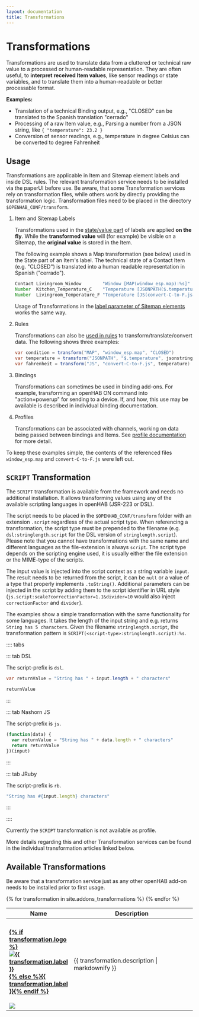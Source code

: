 ```yaml
---
layout: documentation
title: Transformations
---
```


# Transformations

Transformations are used to translate data from a cluttered or technical raw value to a processed or human-readable representation.
They are often useful, to **interpret received Item values**, like sensor readings or state variables, and to translate them into a human-readable or better processable format.

**Examples:**

- Translation of a technical Binding output, e.g., "CLOSED" can be translated to the Spanish translation "cerrado"
- Processing of a raw Item value, e.g., Parsing a number from a JSON string, like `{ "temperature": 23.2 }`
- Conversion of sensor readings, e.g., temperature in degree Celsius can be converted to degree Fahrenheit

## Usage

Transformations are applicable in Item and Sitemap element labels and inside DSL rules.
The relevant transformation service needs to be installed via the paperUI before use.
Be aware, that some Transformation services rely on transformation files, while others work by directly providing the transformation logic.
Transformation files need to be placed in the directory `$OPENHAB_CONF/transform`.

1. Item and Sitemap Labels

     Transformations used in the [state/value part]({{base}}/configuration/items.html#state-transformations) of labels are applied **on the fly**.
     While the **transformed value** will (for example) be visible on a Sitemap, the **original value** is stored in the Item.

    The following example shows a Map transformation (see below) used in the State part of an Item's label.
    The technical state of a Contact Item (e.g. "CLOSED") is translated into a human readable representation in Spanish ("cerrado").

    ```java
    Contact Livingroom_Window        "Window [MAP(window_esp.map):%s]"               {/*Some Binding*/}
    Number  Kitchen_Temperature_C    "Temperature [JSONPATH($.temperature):%s °C]" {/*Some Binding*/}
    Number  Livingroom_Temperature_F "Temperature [JS(convert-C-to-F.js):%s °F]"   {/*Some Binding*/}

    ```

    Usage of Transformations in the [label parameter of Sitemap elements]({{base}}/ui/sitemaps.html#element-type-text) works the same way.

1. Rules

    Transformations can also be [used in rules]({{base}}/configuration/rules-dsl.html#transformations) to transform/translate/convert data.
    The following shows three examples:

    ```java
    var condition = transform("MAP", "window_esp.map", "CLOSED")
    var temperature = transform("JSONPATH", "$.temperature", jsonstring)
    var fahrenheit = transform("JS", "convert-C-to-F.js", temperature)
    ```

1. Bindings

    Transformations can sometimes be used in binding add-ons.  For example, transforming an openHAB ON command into "action=powerup" for sending to a device.
    If, and how, this use may be available is described in individual binding documentation.

1. Profiles

    Transformations can be associated with channels, working on data being passed between bindings and Items. See [profile documentation]({{base}}/configuration/items.html#profiles) for more detail.

To keep these examples simple, the contents of the referenced files `window_esp.map` and `convert-C-to-F.js` were left out.

## `SCRIPT` Transformation

The `SCRIPT` transformation is available from the framework and needs no additional installation.
It allows transforming values using any of the available scripting languages in openHAB (JSR-223 or DSL).

The script needs to be placed in the `$OPENHAB_CONF/transform` folder with an extension `.script` regardless of the actual script type.
When referencing a transformation, the script type must be prepended to the filename (e.g. `dsl:stringlength.script` for the DSL version of `stringlength.script`).
Please note that you cannot have transformations with the same name and different languages as the file-extension is always `script`.
The script type depends on the scripting engine used, it is usually either the file extension or the MIME-type of the scripts.

The input value is injected into the script context as a string variable `input`.
The result needs to be returned from the script, it can be `null` or a value of a type that properly implements `.toString()`.
Additional parameters can be injected in the script by adding them to the script identifier in URL style (`js.script:scale?correctionFactor=1.1&divider=10` would also inject `correctionFactor` and `divider`).

The examples show a simple transformation with the same functionality for some languages.
It takes the length of the input string and e.g. returns `String has 5 characters`.
Given the filename `stringlength.script`, the transformation pattern is `SCRIPT(<script-type>:stringlength.script):%s`.

:::: tabs

::: tab DSL

The script-prefix is `dsl`.

```java
var returnValue = "String has " + input.length + " characters"

returnValue
```

:::

::: tab Nashorn JS

The script-prefix is `js`.

```javascript
(function(data) {
  var returnValue = "String has " + data.length + " characters"
  return returnValue
})(input)
```

:::

::: tab JRuby

The script-prefix is `rb`.

```ruby
"String has #{input.length} characters"
```

:::

::::

Currently the `SCRIPT` transformation is not available as profile.

More details regarding this and other Transformation services can be found in the individual transformation articles linked below.

## Available Transformations

Be aware that a transformation service just as any other openHAB add-on needs to be installed prior to first usage.

<table id="transformations-overview" class="bordered addon-table">
  <thead>
    <tr>
      <th data-field="label" width="20%">Name</th>
      <th data-field="description">Description</th>
    </tr>
  </thead>
  <tbody>
    {% for transformation in site.addons_transformations %}
    <tr class="install-{{transformation.install}} since-{{transformation.since}}">
      <td>
        <h4><a href="{{base}}{{transformation.url}}">{% if transformation.logo %}<img class="logo" src="{{base}}/{{transformation.logo}}" title="{{ transformation.label }}" alt="{{ transformation.label }}" />{% else %}{{ transformation.label }}{% endif %}</a></h4>
        <img src="{{base}}/images/tag-install-{{transformation.install}}.svg">
      </td>
      <td>{{ transformation.description | markdownify }}</td>
    </tr>
    {% endfor %}
 </tbody>
</table>
